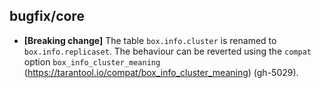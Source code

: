 ## bugfix/core

* **[Breaking change]** The table `box.info.cluster` is renamed to
  `box.info.replicaset`. The behaviour can be reverted using the `compat` option
  `box_info_cluster_meaning`
  (https://tarantool.io/compat/box_info_cluster_meaning) (gh-5029).
